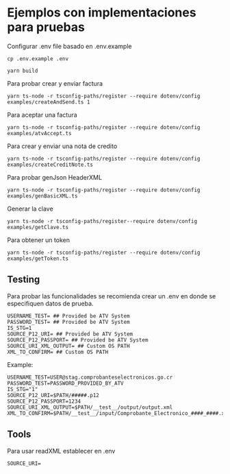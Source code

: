 # Ejemplos con implementaciones para pruebas

Configurar .env file basado en .env.example
```
cp .env.example .env
```

```
yarn build
```

Para probar crear y enviar factura
```
yarn ts-node -r tsconfig-paths/register --require dotenv/config examples/createAndSend.ts 1
```

Para aceptar una factura
```
yarn ts-node -r tsconfig-paths/register --require dotenv/config examples/atvAccept.ts
```

Para crear y enviar una nota de credito
```
yarn ts-node -r tsconfig-paths/register --require dotenv/config examples/createCreditNote.ts
```

Para probar genJson HeaderXML
```
yarn ts-node -r tsconfig-paths/register --require dotenv/config examples/genBasicXML.ts
```

Generar la clave
```
yarn ts-node -r tsconfig-paths/register--require dotenv/config examples/getClave.ts
```

Para obtener un token
```
yarn ts-node -r tsconfig-paths/register --require dotenv/config examples/getToken.ts
```

## Testing
Para probar las funcionalidades se recomienda crear un .env en donde se especifiquen datos de prueba.
```
USERNAME_TEST= ## Provided be ATV System
PASSWORD_TEST= ## Provided be ATV System
IS_STG=1
SOURCE_P12_URI= ## Provided be ATV System
SOURCE_P12_PASSPORT= ## Provided be ATV System
SOURCE_URI_XML_OUTPUT= ## Custom OS PATH
XML_TO_CONFIRM= ## Custom OS PATH
```
Example:
```
USERNAME_TEST=USER@stag.comprobanteselectronicos.go.cr
PASSWORD_TEST=PASSWORD_PROVIDED_BY_ATV
IS_STG="1"
SOURCE_P12_URI=$PATH/#####.p12
SOURCE_P12_PASSPORT=1234
SOURCE_URI_XML_OUTPUT=$PATH/__test__/output/output.xml
XML_TO_CONFIRM=$PATH/__test__/input/Comprobante_Electronico_####_####.xml
```

## Tools
Para usar readXML establecer en .env
```
SOURCE_URI=
```

